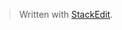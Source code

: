 


> Written with [StackEdit](https://stackedit.io/).
<!--stackedit_data:
eyJoaXN0b3J5IjpbLTE0MTc5MzUyMzldfQ==
-->